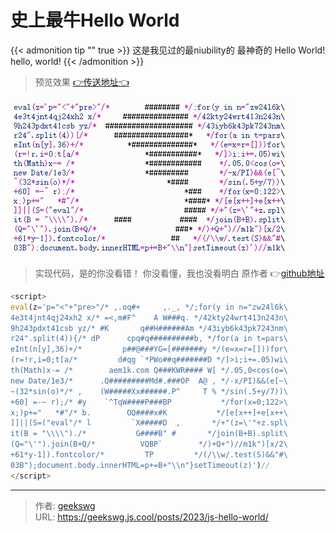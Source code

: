 # 史上最牛Hello World

{{< admonition tip "" true >}}
这是我见过的最niubility的 最神奇的 Hello World!
hello, world!
{{< /admonition >}}
<!--more-->

> 预览效果 [👉传送地址👈](helloworld.html)

![hello world](20230228171407-helloworld.gif "js-hello-world")

> 实现代码，是的你没看错！
> 你没看懂，我也没看明白 原作者 👉[github地址](https://github.com/aemkei/world/tree/master)

```js
<script>
eval(z='p="<"+"pre>"/* ,.oq#+     ,._, */;for(y in n="zw24l6k\
4e3t4jnt4qj24xh2 x/* =<,m#F^    A W###q. */42kty24wrt413n243n\
9h243pdxt41csb yz/* #K       q##H######Am */43iyb6k43pk7243nm\
r24".split(4)){/* dP      cpq#q##########b, */for(a in t=pars\
eInt(n[y],36)+/*         p##@###YG=[#######y */(e=x=r=[]))for\
(r=!r,i=0;t[a/*         d#qg `*PWo##q#######D */]>i;i+=.05)wi\
th(Math)x-= /*        aem1k.com Q###KWR#### W[ */.05,0<cos(o=\
new Date/1e3/*      .Q#########Md#.###OP  A@ , */-x/PI)&&(e[~\
~(32*sin(o)*/* ,    (W#####Xx######.P^     T % */sin(.5+y/7))\
+60] =-~ r);/* #y    `^TqW####P###BP           */for(x=0;122>\
x;)p+="   *#"/* b.        OQ####x#K           */[e[x++]+e[x++\
]]||(S=("eval"/* l         `X#####D  ,       */+"(z=\'"+z.spl\
it(B = "\\\\")./*           G####B" #       */join(B+B).split\
(Q="\'").join(B+Q/*          VQBP`        */)+Q+")//m1k")[x/2\
+61*y-1]).fontcolor/*         TP         */(/\\w/.test(S)&&"#\
03B");document.body.innerHTML=p+=B+"\\n"}setTimeout(z)')//
</script>
```

---

> 作者: [geekswg](https://github.com/geekswg)  
> URL: https://geekswg.js.cool/posts/2023/js-hello-world/  

